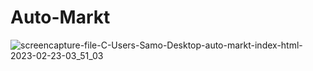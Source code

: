 # Auto-Markt
![screencapture-file-C-Users-Samo-Desktop-auto-markt-index-html-2023-02-23-03_51_03](https://user-images.githubusercontent.com/121224893/220811331-e75bc86e-16c9-499d-8d70-f33d8681a931.png)
